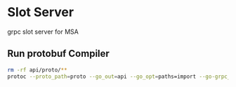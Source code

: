 # Slot Server
grpc slot server for MSA


## Run protobuf Compiler
```bash
rm -rf api/proto/**
protoc --proto_path=proto --go_out=api --go_opt=paths=import --go-grpc_out=api --go-grpc_opt=paths=import proto/base/*.proto proto/*.proto
```